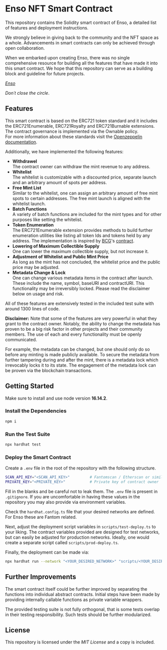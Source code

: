 # Enso NFT Smart Contract

This repository contains the Solidity smart contract of Enso, a detailed list of features and 
deployment instructions. 

We strongly believe in giving back to the community and the NFT space as a whole.
Advancements in smart contracts can only be achieved through open collaboration.

When we embarked upon creating Enso, there was no single comprehensive resource for building all 
the features that have made it into this smart contract.
We hope that this repository can serve as a building block and guideline for future projects.

*[Enso](https://enso.ltd)*

*Don´t close the circle*.

## Features

This smart contract is based on the ERC721 token standard and it includes the ERC721Enumerable, 
ERC721Royalty and ERC721Burnable extensions. The contract governance is implemented via the Ownable 
policy. <br>
For more information about these standards visit the 
[Openzeppelin](https://openzeppelin.com/) [documentation](https://docs.openzeppelin.com/contracts/).

Additionally, we have implemented the following features: 

* **Withdrawel** <br>
  The contract owner can withdraw the mint revenue to any address.
* **Whitelist** <br>
  The whitelist is customizable with a discounted price, separate launch and an arbitrary amount of 
  spots per address.
* **Free Mint List** <br>
  Similar to the whitelist, one can assign an arbitrary amount of free mint spots to certain addresses.
  The free mint launch is aligned with the whitelist launch.
* **Batch Functions** <br>
  A variety of batch functions are included for the mint types and for other purposes like 
  setting the whitelist.
* **Token Enumeration** <br>
  The ERC721Enumerable extension provides methods to build further enumeration utilities like 
  listing all token Ids and tokens held by any address. The implementation is inspired by [BCG](https://babychimpgang.com/)'s [contract](https://ftmscan.com/address/0x4c6dcdd6d6C6432Ed02B468501C019fca1fe17e2#code).
* **Lowering of Maximum Collectible Supply** <br>
  One can lower the maximum collectible supply, but not increase it.
* **Adjustment of Whitelist and Public Mint Price** <br>
  As long as the mint has not concluded, the whitelist price and the public price may be adjusted.
* **Metadata Change & Lock** <br>
  One can change various metadata items in the contract after launch. These include the name, 
  symbol, baseURI and contractURI. This functionality may be irreversibly locked. Please read the 
  disclaimer below on usage and risk.

All of these features are extensively tested in the included test suite with around 1300 lines of code.

**Disclaimer:** 
Note that some of the features are very powerful in what they grant to the contract owner. Notably, 
the ability to change the metadata has proven to be a big risk factor in other projects and their 
community members. The use of each and every functionality must be openly communicated. <br>

For example, the metadata can be changed, but one should only do so before any minting is made 
publicly available. To secure the metadata from further tampering during and after the mint, there 
is a metadata lock which irrevocably locks it to its state. The engagement of the metadata lock can
be proven via the blockchain transactions.

## Getting Started 

Make sure to install and use node version **16.14.2**. 

### Install the Dependencies

```sh
npm i
```

### Run the Test Suite

```sh
npx hardhat test
```

### Deploy the Smart Contract

Create a `.env` file in the root of the repository with the following structure.

```sh
SCAN_API_KEY="<SCAN_API_KEY>"         # Fantomscan / Etherscan or similar api key
PRIVATE_KEY="<PRIVATE_KEY>"           # Private key of contract owner
```

Fill in the blanks and be careful not to leak them. The `.env` file is present in `.gitignore`.
If you are uncomfortable in having these values in the repository you may also provide via 
environment variables.

Check the `hardhat.config.ts` file that your desired networks are defined. For Enso these are Fantom
related. 

Next, adjust the deployment script variables in `scripts/test-deploy.ts` to your liking. The contract
variables provided are designed for test networks, but can easily be adjusted for production networks.
Ideally, one would create a separate script called `scripts/prod-deploy.ts`.

Finally, the deployment can be made via:

```sh
npx hardhat run --network "<YOUR_DESIRED_NETWORK>" "scripts/<YOUR_DESIRED_SCRIPT>"
```

## Further Improvements

The smart contract itself could be further improved by separating the functions into individual 
abstract contracts. Initial steps have been made by providing internally callable functions as 
private variable wrappers.

The provided testing suite is not fully orthogonal, that is some tests overlap in their testing 
responsibility. Such tests should be further modularized.

## License

This repository is licensed under the *MIT License* and a copy is included. 